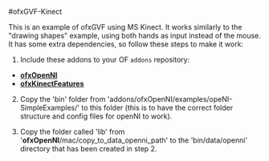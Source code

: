 #ofxGVF-Kinect

This is an example of ofxGVF using MS Kinect. It works similarly to the "drawing shapes" example, using both hands as input instead of the mouse. It has some extra dependencies, so follow these steps to make it work:

1. Include these addons to your OF `addons` repository:
* [**ofxOpenNI**](https://github.com/gameoverhack/ofxOpenNI)
* [**ofxKinectFeatures**](https://github.com/asarasua/ofxKinectFeatures)

2. Copy the 'bin' folder from 'addons/ofxOpenNI/examples/opeNI-SimpleExamples/' to this folder (this is to have the correct folder structure and config files for openNI to work).

3. Copy the folder called 'lib' from '**ofxOpenNI**/mac/copy_to_data_openni_path' to the 'bin/data/openni' directory that has been created in step 2.
